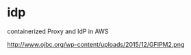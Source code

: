 # idp
containerized Proxy and IdP in AWS

http://www.ojbc.org/wp-content/uploads/2015/12/GFIPM2.png
